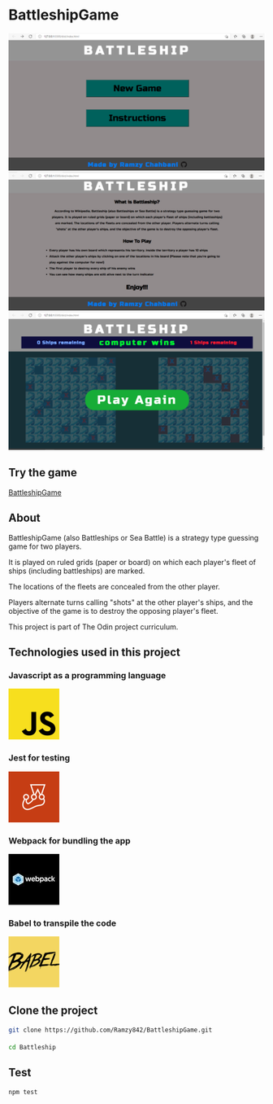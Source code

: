# BattleshipGame

![](dist/images/Screenshot%20(32).png)
![](dist/images/Screenshot%20(34).png)
![](dist/images/Screenshot%20(31).png)


## Try the game

[BattleshipGame](https://ramzy842.github.io/BattleshipGame/)

## About

BattleshipGame (also Battleships or Sea Battle) is a strategy type guessing game for two players.

It is played on ruled grids (paper or board) on which each player's fleet of ships (including battleships) are marked.

The locations of the fleets are concealed from the other player.

Players alternate turns calling "shots" at the other player's ships, and the objective of the game is to destroy the opposing player's fleet.

This project is part of The Odin project curriculum.
​

## Technologies used in this project

### Javascript as a programming language

![Javascript](js.png "JS LOGO")

### Jest for testing

![Jest](jest.png "Jest Logo")

### Webpack for bundling the app

![Webpack](webpack.jpg "Webpack Logo")

### Babel to transpile the code

![Babel](babel.png "Babel Logo")

## Clone the project

```bash
git clone https://github.com/Ramzy842/BattleshipGame.git

cd Battleship
```

## Test

```bash
npm test
```

​
